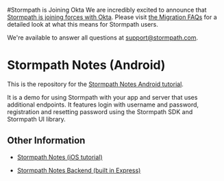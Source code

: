 #Stormpath is Joining Okta
We are incredibly excited to announce that [Stormpath is joining forces with Okta](https://stormpath.com/blog/stormpaths-new-path?utm_source=github&utm_medium=readme&utm-campaign=okta-announcement). Please visit [the Migration FAQs](https://stormpath.com/oktaplusstormpath?utm_source=github&utm_medium=readme&utm-campaign=okta-announcement) for a detailed look at what this means for Stormpath users.

We're available to answer all questions at [support@stormpath.com](mailto:support@stormpath.com).

# Stormpath Notes (Android)

This is the repository for the [Stormpath Notes Android tutorial](https://stormpath.com/blog/build-user-authentication-for-android-app/).

It is a demo for using Stormpath with your app and server that uses additional endpoints. It features login with username and password, registration and resetting password using the Stormpath SDK and Stormpath UI library.

## Other Information

* [Stormpath Notes (iOS tutorial)](https://stormpath.com/blog/build-note-taking-app-swift-ios/)

* [Stormpath Notes Backend (built in Express)](https://github.com/stormpath/stormpath-express-mobile-notes-example)